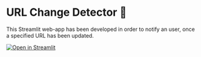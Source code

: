 # URL Change Detector 🦦
This Streamlit web-app has been developed in order to notify an user, once a specified URL has been updated.

[![Open in Streamlit](https://static.streamlit.io/badges/streamlit_badge_black_white.svg)](https://share.streamlit.io/yourGitHubName/yourRepo/yourApp/)
